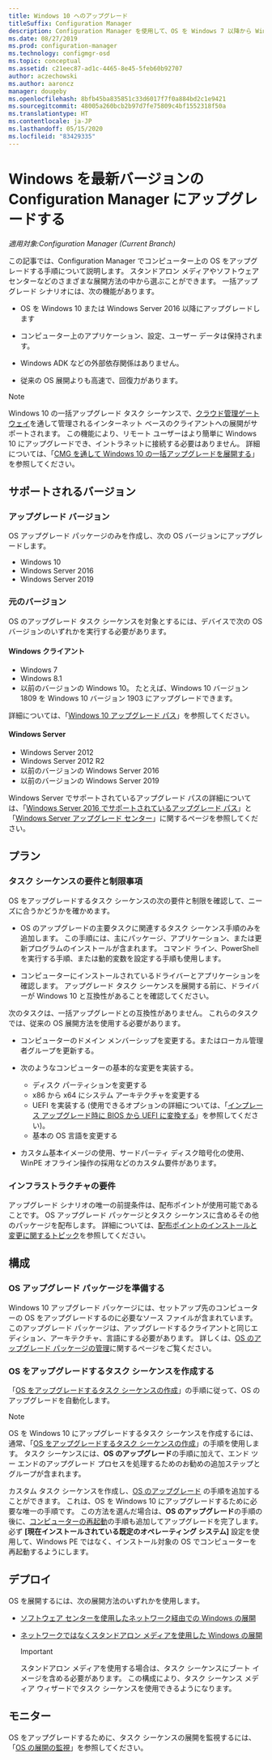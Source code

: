 ```yaml
---
title: Windows 10 へのアップグレード
titleSuffix: Configuration Manager
description: Configuration Manager を使用して、OS を Windows 7 以降から Windows 10 にアップグレードする方法について説明します。
ms.date: 08/27/2019
ms.prod: configuration-manager
ms.technology: configmgr-osd
ms.topic: conceptual
ms.assetid: c21eec87-ad1c-4465-8e45-5feb60b92707
author: aczechowski
ms.author: aaroncz
manager: dougeby
ms.openlocfilehash: 8bfb45ba835851c33d6017f7f0a884bd2c1e9421
ms.sourcegitcommit: 48005a260bcb2b97d7fe75809c4bf1552318f50a
ms.translationtype: HT
ms.contentlocale: ja-JP
ms.lasthandoff: 05/15/2020
ms.locfileid: "83429335"
---
```

# <a name="upgrade-windows-to-the-latest-version-with-configuration-manager"></a>Windows を最新バージョンの Configuration Manager にアップグレードする

*適用対象:Configuration Manager (Current Branch)*

この記事では、Configuration Manager でコンピューター上の OS をアップグレードする手順について説明します。 スタンドアロン メディアやソフトウェア センターなどのさまざまな展開方法の中から選ぶことができます。 一括アップグレード シナリオには、次の機能があります。  

- OS を Windows 10 または Windows Server 2016 以降にアップグレードします

- コンピューター上のアプリケーション、設定、ユーザー データは保持されます。

- Windows ADK などの外部依存関係はありません。

- 従来の OS 展開よりも高速で、回復力があります。

> [!Note]  
> Windows 10 の一括アップグレード タスク シーケンスで、[クラウド管理ゲートウェイ](../../core/clients/manage/cmg/plan-cloud-management-gateway.md)を通して管理されるインターネット ベースのクライアントへの展開がサポートされます。 この機能により、リモート ユーザーはより簡単に Windows 10 にアップグレードでき、イントラネットに接続する必要はありません。 詳細については、「[CMG を通して Windows 10 の一括アップグレードを展開する](deploy-a-task-sequence.md#deploy-windows-10-in-place-upgrade-via-cmg)」を参照してください。 <!-- 1357149 -->


## <a name="supported-versions"></a>サポートされるバージョン

### <a name="upgrade-version"></a>アップグレード バージョン

OS アップグレード パッケージのみを作成し、次の OS バージョンにアップグレードします。

- Windows 10
- Windows Server 2016
- Windows Server 2019

### <a name="original-version"></a>元のバージョン

OS のアップグレード タスク シーケンスを対象とするには、デバイスで次の OS バージョンのいずれかを実行する必要があります。

#### <a name="windows-client"></a>Windows クライアント

- Windows 7
- Windows 8.1
- 以前のバージョンの Windows 10。 たとえば、Windows 10 バージョン 1809 を Windows 10 バージョン 1903 にアップグレードできます。  

詳細については、「[Windows 10 アップグレード パス](https://docs.microsoft.com/windows/deployment/upgrade/windows-10-upgrade-paths)」を参照してください。

#### <a name="windows-server"></a>Windows Server

- Windows Server 2012
- Windows Server 2012 R2
- 以前のバージョンの Windows Server 2016
- 以前のバージョンの Windows Server 2019

Windows Server でサポートされているアップグレード パスの詳細については、「[Windows Server 2016 でサポートされているアップグレード パス](https://docs.microsoft.com/windows-server/get-started/supported-upgrade-paths#upgrading-previous-retail-versions-of-windows-server-to-windows-server-2016)」と「[Windows Server アップグレード センター](https://aka.ms/upgradecenter)」に関するページを参照してください。


## <a name="plan"></a><a name="BKMK_Plan"></a> プラン  

### <a name="task-sequence-requirements-and-limitations"></a>タスク シーケンスの要件と制限事項

OS をアップグレードするタスク シーケンスの次の要件と制限を確認して、ニーズに合うかどうかを確かめます。  

- OS のアップグレードの主要タスクに関連するタスク シーケンス手順のみを追加します。 この手順には、主にパッケージ、アプリケーション、または更新プログラムのインストールが含まれます。 コマンド ライン、PowerShell を実行する手順、または動的変数を設定する手順も使用します。  

- コンピューターにインストールされているドライバーとアプリケーションを確認します。 アップグレード タスク シーケンスを展開する前に、ドライバーが Windows 10 と互換性があることを確認してください。  

次のタスクは、一括アップグレードとの互換性がありません。 これらのタスクでは、従来の OS 展開方法を使用する必要があります。  

- コンピューターのドメイン メンバーシップを変更する。またはローカル管理者グループを更新する。  

- 次のようなコンピューターの基本的な変更を実装する。

  - ディスク パーティションを変更する
  - x86 から x64 にシステム アーキテクチャを変更する
  - UEFI を実装する (使用できるオプションの詳細については、「[インプレース アップグレード時に BIOS から UEFI に変換する](task-sequence-steps-to-manage-bios-to-uefi-conversion.md#bkmk_ipu)」を参照してください)。
  - 基本の OS 言語を変更する  

- カスタム基本イメージの使用、サードパーティ ディスク暗号化の使用、WinPE オフライン操作の採用などのカスタム要件があります。  

### <a name="infrastructure-requirements"></a>インフラストラクチャの要件  

アップグレード シナリオの唯一の前提条件は、配布ポイントが使用可能であることです。 OS アップグレード パッケージとタスク シーケンスに含めるその他のパッケージを配布します。 詳細については、[配布ポイントのインストールと変更に関するトピック](../../core/servers/deploy/configure/install-and-configure-distribution-points.md)を参照してください。


## <a name="configure"></a><a name="BKMK_Configure"></a> 構成  

### <a name="prepare-the-os-upgrade-package"></a>OS アップグレード パッケージを準備する  

Windows 10 アップグレード パッケージには、セットアップ先のコンピューターの OS をアップグレードするのに必要なソース ファイルが含まれています。 このアップグレード パッケージは、アップグレードするクライアントと同じエディション、アーキテクチャ、言語にする必要があります。 詳しくは、[OS のアップグレード パッケージの管理](../get-started/manage-operating-system-upgrade-packages.md)に関するページをご覧ください。  

### <a name="create-a-task-sequence-to-upgrade-the-os"></a>OS をアップグレードするタスク シーケンスを作成する  

「[OS をアップグレードするタスク シーケンスの作成](create-a-task-sequence-to-upgrade-an-operating-system.md)」の手順に従って、OS のアップグレードを自動化します。  

> [!NOTE]  
> OS を Windows 10 にアップグレードするタスク シーケンスを作成するには、通常、「[OS をアップグレードするタスク シーケンスの作成](create-a-task-sequence-to-upgrade-an-operating-system.md)」の手順を使用します。 タスク シーケンスには、**OS のアップグレード**の手順に加えて、エンド ツー エンドのアップグレード プロセスを処理するためのお勧めの追加ステップとグループが含まれます。
>
> カスタム タスク シーケンスを作成し、[OS のアップグレード](../understand/task-sequence-steps.md#BKMK_UpgradeOS) の手順を追加することができます。 これは、OS を Windows 10 にアップグレードするために必要な唯一の手順です。 この方法を選んだ場合は、**OS のアップグレード**の手順の後に、[コンピューターの再起動](../understand/task-sequence-steps.md#BKMK_RestartComputer)の手順も追加してアップグレードを完了します。 必ず **[現在インストールされている既定のオペレーティング システム]** 設定を使用して、Windows PE ではなく、インストール対象の OS でコンピューターを再起動するようにします。  


## <a name="deploy"></a><a name="BKMK_Deploy"></a> デプロイ  

OS を展開するには、次の展開方法のいずれかを使用します。  

- [ソフトウェア センターを使用したネットワーク経由での Windows の展開](use-software-center-to-deploy-windows-over-the-network.md)  

- [ネットワークではなくスタンドアロン メディアを使用した Windows の展開](use-stand-alone-media-to-deploy-windows-without-using-the-network.md)  

  > [!IMPORTANT]  
  > スタンドアロン メディアを使用する場合は、タスク シーケンスにブート イメージを含める必要があります。 この構成により、タスク シーケンス メディア ウィザードでタスク シーケンスを使用できるようになります。


## <a name="monitor"></a>モニター  

OS をアップグレードするために、タスク シーケンスの展開を監視するには、「[OS の展開の監視](monitor-operating-system-deployments.md)」を参照してください。  
